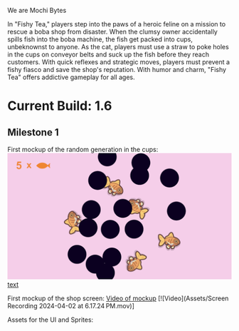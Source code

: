 We are Mochi Bytes

In "Fishy Tea," players step into the paws of a heroic feline on a mission to rescue a boba shop from disaster. When the clumsy owner accidentally spills fish into the boba machine, the fish get packed into cups, unbeknownst to anyone. As the cat, players must use a straw to poke holes in the cups on conveyor belts and suck up the fish before they reach customers. With quick reflexes and strategic moves, players must prevent a fishy fiasco and save the shop's reputation. With humor and charm, "Fishy Tea" offers addictive gameplay for all ages.

# Current Build: 1.6

## Milestone 1
First mockup of the random generation in the cups:
![Mockup of the boba cup screen](<Assets/Cup Screen Mockup 1.png>)
[text](<Assets/Cup screen mockup 1.mov>)


First mockup of the shop screen:
[Video of mockup](<Assets/Screen Recording 2024-04-02 at 6.17.24 PM.mov>)
[![Video](Assets/Screen Recording 2024-04-02 at 6.17.24 PM.mov)]

Assets for the UI and Sprites: